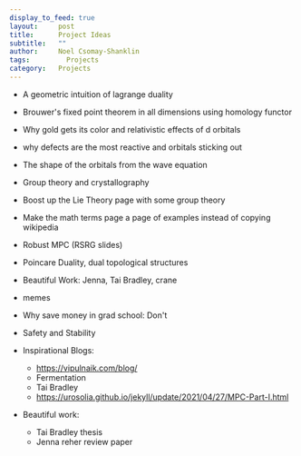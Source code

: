 ```yaml
---
display_to_feed: true
layout:     post
title:      Project Ideas
subtitle:   ""
author:     Noel Csomay-Shanklin
tags: 		  Projects
category:   Projects
---
```


* A geometric intuition of lagrange duality
* Brouwer's fixed point theorem in all dimensions using homology functor
* Why gold gets its color and relativistic effects of d orbitals
* why defects are the most reactive and orbitals sticking out
* The shape of the orbitals from the wave equation
* Group theory and crystallography
* Boost up the Lie Theory page with some group theory
* Make the math terms page a page of examples instead of copying wikipedia
* Robust MPC (RSRG slides)
* Poincare Duality, dual topological structures
* Beautiful Work: Jenna, Tai Bradley, crane
* memes
* Why save money in grad school: Don't
* Safety and Stability

* Inspirational Blogs:
	* https://vipulnaik.com/blog/
	* Fermentation
	* Tai Bradley
	* https://urosolia.github.io/jekyll/update/2021/04/27/MPC-Part-I.html
	
* Beautiful work:
	* Tai Bradley thesis
	* Jenna reher review paper